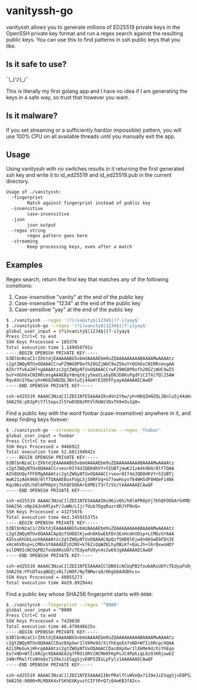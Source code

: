 # vanityssh-go

vanityssh allows you to generate millions of ED25519 private keys in the OpenSSH private key format and run a regex search against the resulting public keys. You can use this to find patterns in ssh public keys that you like.

## Is it safe to use?

¯\\\_(ツ)\_/¯

This is literally my first golang app and I have no idea if I am generating the keys in a safe way, so trust that however you want.

## Is it malware?

If you set streaming or a sufficiently hard(or impossible) pattern, you will use 100% CPU on all available threads until you manually exit the app.

## Usage

Using vanityssh with no switches results in it returning the first generated ssh key and write it to id_ed25519 and id_ed25519.pub in the current directory.

```bash
Usage of ./vanityssh:
  -fingerprint
        Match against fingerprint instead of public key
  -insensitive
        case-insensitive
  -json
        json output
  -regex string
        regex pattern goes here
  -streaming
        Keep processing keys, even after a match
```

## Examples

Regex search, return the first key that matches any of the following consitions:

1. Case-insensitive "vanity" at the end of the public key
1. Case-insensitive "1234" at the end of the public key
1. Case-sensitive "yay" at the end of the public key

```bash
$ ./vanityssh --regex '(?i)vanity$|1234$|(?-i)yay$'
$ ./vanityssh-go --regex '(?i)vanity$|1234$|(?-i)yay$'
global_user_input = (?i)vanity$|1234$|(?-i)yay$
Press Ctrl+C to end
SSH Keys Processed = 185370
Total execution time 1.149458791s
-----BEGIN OPENSSH PRIVATE KEY-----
b3BlbnNzaC1rZXktdjEAAAAABG5vbmUAAAAEbm9uZQAAAAAAAAABAAAAMwAAAAtz
c2gtZWQyNTUxOQAAACCrwFZ9WG8P8ofh20GZjWUC9wZ5buY+OGh6xCNIRRcmsgAA
AIhrYfv6a2H7+gAAAAtzc2gtZWQyNTUxOQAAACCrwFZ9WG8P8ofh20GZjWUC9wZ5
buY+OGh6xCNIRRcmsgAAAEByY0nqt6jy5matLabyD0JD8KuPgdFiCITXcTQl25AW
RqvAVn1Ybw/yh+HbQZmNZQL3Bnlu5j44aHrEI0hFFyayAAAAAAECAwQF
-----END OPENSSH PRIVATE KEY-----

ssh-ed25519 AAAAC3NzaC1lZDI1NTE5AAAAIKvAVn1Ybw/yh+HbQZmNZQL3Bnlu5j44aHrEI0hFFyay
SHA256:pDJpPcY7l5opxJl5YwDVD8zMtVlRUWzVDxTb9eOv1q0=

```

Find a public key with the word foobar (case-insensitive) anywhere in it, and keep finding keys forever:

```bash
$ ./vanityssh-go --streaming --insensitive --regex 'foobar'
global_user_input = foobar
Press Ctrl+C to end
SSH Keys Processed = 9466922
Total execution time 52.681194042s
-----BEGIN OPENSSH PRIVATE KEY-----
b3BlbnNzaC1rZXktdjEAAAAABG5vbmUAAAAEbm9uZQAAAAAAAAABAAAAMwAAAAtz
c2gtZWQyNTUxOQAAACCrveor0If4dJQD0dKVY+5IUBTjmwK21zA4k960/0lf7QAA
AIh8UUQyfFFEMgAAAAtzc2gtZWQyNTUxOQAAACCrveor0If4dJQD0dKVY+5IUBTj
mwK21zA4k960/0lf7QAAAEBuxFUgL5j50RFUq+G77wwHxyxT64WHSdF8HQeF14Nk
Kqu96ivQh/h0lAPR0pVj7khQFOObArbXMDiT3rT/SV/tAAAAAAECAwQF
-----END OPENSSH PRIVATE KEY-----

ssh-ed25519 AAAAC3NzaC1lZDI1NTE5AAAAIKu96ivQh/h0lAPR0pVj7khQFOObArbXMDiT3rT/SV/t
SHA256:oNp2A3nkMlpxP/JuWN/LIjr7Uub7OgqRazrdRJYP8nQ=
SSH Keys Processed = 43275976
Total execution time 4m3.345915375s
-----BEGIN OPENSSH PRIVATE KEY-----
b3BlbnNzaC1rZXktdjEAAAAABG5vbmUAAAAEbm9uZQAAAAAAAAABAAAAMwAAAAtz
c2gtZWQyNTUxOQAAACApQzfSHDQlKjwdn6KGwEbFDn3ExHcmhVDsp+LCMOvSYAAA
AIhsu6hUbLuoVAAAAAtzc2gtZWQyNTUxOQAAACApQzfSHDQlKjwdn6KGwEbFDn3E
xHcmhVDsp+LCMOvSYAAAAEDjO2NV+k762iQqWZKLhyDBLKf+QaLJh+l6r0xwoHDY
eilDN9IcNCUqPB2foobARsUOfcTEdyaFUOyn4sIw69JgAAAAAAECAwQF
-----END OPENSSH PRIVATE KEY-----

ssh-ed25519 AAAAC3NzaC1lZDI1NTE5AAAAIClDN9IcNCUqPB2foobARsUOfcTEdyaFUOyn4sIw69Jg
SHA256:FPcDTasqNGQjvNi7zNOF/NyTNMwra8/HhgG6AdODhcs=
SSH Keys Processed = 48055273
Total execution time 4m29.892944s

```

Find a public key whose SHA256 fingerprint starts with `0000`:

```bash
$ ./vanityssh --fingerprint --regex '^0000'
global_user_input = ^0000
Press Ctrl+C to end
SSH Keys Processed = 7420830
Total execution time 46.479848625s
-----BEGIN OPENSSH PRIVATE KEY-----
b3BlbnNzaC1rZXktdjEAAAAABG5vbmUAAAAEbm9uZQAAAAAAAAABAAAAMwAAAAtz
c2gtZWQyNTUxOQAAACCDaz0XpXwr1lXkMe9d/XiYhEqoEo7xND+WfIi6Rcpc9QAA
AIiSMeGukjHhrgAAAAtzc2gtZWQyNTUxOQAAACCDaz0XpXwr1lXkMe9d/XiYhEqo
Eo7xND+WfIi6Rcpc9QAAAEA2q7FROiORV1NCMmOFKpPuJC4PpkiqL8zOJKRjowbZ
34NrPRelfCvWVeQx7139eJiESqgSjvE0P5Z8iLpFylz1AAAAAAECAwQF
-----END OPENSSH PRIVATE KEY-----

ssh-ed25519 AAAAC3NzaC1lZDI1NTE5AAAAIINrPRelfCvWVeQx7139eJiESqgSjvE0P5Z8iLpFylz1
SHA256:0000+RLM8XK4vFSKhEUKyvztCIFtR+Q7j04eKB3fA2c=

```
